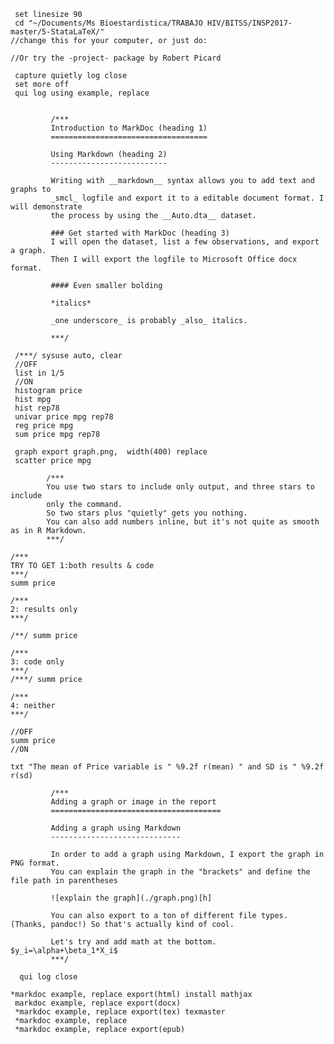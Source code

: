 
     set linesize 90
	 cd "~/Documents/Ms Bioestardistica/TRABAJO HIV/BITSS/INSP2017-master/5-StataLaTeX/"
	//change this for your computer, or just do:

	//Or try the -project- package by Robert Picard
	
	 capture quietly log close
     set more off
	 qui log using example, replace
	 

             /*** 
             Introduction to MarkDoc (heading 1) 
             =================================== 
    
             Using Markdown (heading 2)
             -------------------------- 
    
             Writing with __markdown__ syntax allows you to add text and graphs to
             _smcl_ logfile and export it to a editable document format. I will demonstrate
             the process by using the __Auto.dta__ dataset.

             ### Get started with MarkDoc (heading 3)
             I will open the dataset, list a few observations, and export a graph.
             Then I will export the logfile to Microsoft Office docx format.
			 
			 #### Even smaller bolding
			 
			 *italics*
			 
			 _one underscore_ is probably _also_ italics.
			 
             ***/

     /***/ sysuse auto, clear 
     //OFF
	 list in 1/5               
	 //ON
     histogram price
	 hist mpg 
	 hist rep78
	 univar price mpg rep78
	 reg price mpg
	 sum price mpg rep78
	 
     graph export graph.png,  width(400) replace
	 scatter price mpg
	 
			/***
			You use two stars to include only output, and three stars to include 
			only the command.
			So two stars plus "quietly" gets you nothing.
			You can also add numbers inline, but it's not quite as smooth as in R Markdown.
			***/
			
	/***	
	TRY TO GET 1:both results & code 
	***/
	summ price
	
	/***
	2: results only
	***/
	
	/**/ summ price
	
	/***
	3: code only
	***/
	/***/ summ price
	
	/***
	4: neither
	***/
	
	//OFF
	summ price
	//ON
	
	txt "The mean of Price variable is " %9.2f r(mean) " and SD is " %9.2f r(sd)

             /*** 
             Adding a graph or image in the report 
             ====================================== 

             Adding a graph using Markdown
             -----------------------------
    
             In order to add a graph using Markdown, I export the graph in PNG format.
             You can explain the graph in the "brackets" and define the file path in parentheses
             
             ![explain the graph](./graph.png)[h]
			 
			 You can also export to a ton of different file types. (Thanks, pandoc!) So that's actually kind of cool.
             
			 Let's try and add math at the bottom. $y_i=\alpha+\beta_1*X_i$
			 ***/
     
      qui log close

    *markdoc example, replace export(html) install mathjax                        
     markdoc example, replace export(docx)
     *markdoc example, replace export(tex) texmaster
     *markdoc example, replace
     *markdoc example, replace export(epub)
